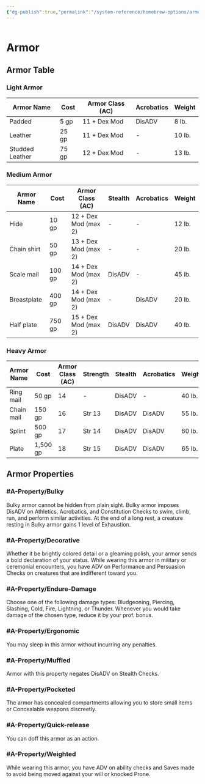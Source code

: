```yaml
---
{"dg-publish":true,"permalink":"/system-reference/homebrew-options/armor/armor/","dgHomeLink":true,"dgPassFrontmatter":true}
---
```


```toc
```
# Armor
## Armor Table
### Light Armor 
| Armor Name      | Cost  | Armor Class (AC) | Acrobatics | Weight |
| --------------- | ----- | ---------------- | ---------- | ------ |
| Padded          | 5 gp  | 11 + Dex Mod     | DisADV     | 8 lb.  |
| Leather         | 25 gp | 11 + Dex Mod     | -          | 10 lb. |
| Studded Leather | 75 gp | 12 + Dex Mod     | -          | 13 lb. |

### Medium Armor
| Armor Name  | Cost   | Armor Class (AC)     | Stealth | Acrobatics | Weight |
| ----------- | ------ | -------------------- | ------- | ---------- | ------ |
| Hide        | 10 gp  | 12 + Dex Mod (max 2) | -       | -          | 12 lb. |
| Chain shirt | 50 gp  | 13 + Dex Mod (max 2) | -       | -          | 20 lb. |
| Scale mail  | 100 gp | 14 + Dex Mod (max 2) | DisADV  | -          | 45 lb. |
| Breastplate | 400 gp | 14 + Dex Mod (max 2) | -       | DisADV     | 20 lb. |
| Half plate  | 750 gp | 15 + Dex Mod (max 2) | DisADV  | DisADV     | 40 lb. |
### Heavy Armor
| Armor Name | Cost     | Armor Class (AC) | Strength | Stealth | Acrobatics | Weight |
| ---------- | -------- | ---------------- | -------- | ------- | ---------- | ------ |
| Ring mail  | 50 gp    | 14               | -        | DisADV  | -          | 40 lb. |
| Chain mail | 150 gp   | 16               | Str 13   | DisADV  | DisADV     | 55 lb. |
| Splint     | 500 gp   | 17               | Str 14   | DisADV  | DisADV     | 60 lb. |
| Plate      | 1,500 gp | 18               | Str 15   | DisADV  | DisADV     | 65 lb. | 

## Armor Properties
### #A-Property/Bulky
Bulky armor cannot be hidden from plain sight. Bulky armor imposes DisADV on Athletics, Acrobatics, and Constitution Checks to swim, climb, run, and perform similar activities. At the end of a long rest, a creature resting in Bulky armor gains 1 level of Exhaustion.

### #A-Property/Decorative
Whether it be brightly colored detail or a gleaming polish, your armor sends a bold declaration of your status. While wearing this armor in military or ceremonial encounters, you have ADV on Performance and Persuasion Checks on creatures that are indifferent toward you.

### #A-Property/Endure-Damage
Choose one of the following damage types: Bludgeoning, Piercing, Slashing, Cold, Fire, Lightning, or Thunder. Whenever you would take damage of the chosen type, reduce it by your prof. bonus.

### #A-Property/Ergonomic
You may sleep in this armor without incurring any penalties.
 
### #A-Property/Muffled
Armor with this property negates DisADV on Stealth Checks.

### #A-Property/Pocketed
The armor has concealed compartments allowing you to store small items or Concealable weapons discreetly.

### #A-Property/Quick-release
You can doff this armor as an action.

### #A-Property/Weighted
While wearing this armor, you have ADV on ability checks and Saves made to avoid being moved against your will or knocked Prone.